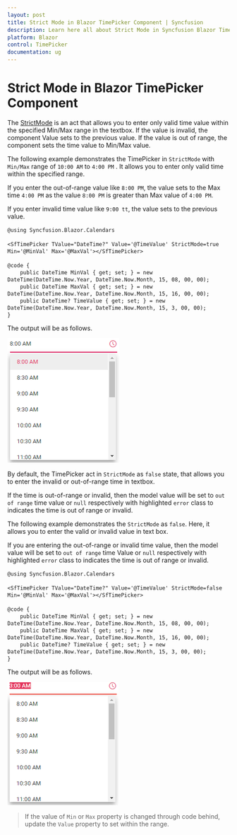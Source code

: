 ```yaml
---
layout: post
title: Strict Mode in Blazor TimePicker Component | Syncfusion
description: Learn here all about Strict Mode in Syncfusion Blazor TimePicker component and more.
platform: Blazor
control: TimePicker
documentation: ug
---
```


# Strict Mode in Blazor TimePicker Component

The [StrictMode](https://help.syncfusion.com/cr/blazor/Syncfusion.Blazor~Syncfusion.Blazor.Calendars.SfTimePicker%601~StrictMode.html)
is an act that allows you to enter only valid time value within the specified Min/Max
range in the textbox. If the value is invalid, the component Value sets to the previous value.
If the value is
out of range, the component sets the time value to Min/Max value.

The following example demonstrates the TimePicker in `StrictMode` with `Min/Max` range of `10:00 AM` to
`4:00 PM` . It allows you to enter
only valid time within the specified range.

If you enter the out-of-range value like
`8:00 PM`,
the value sets to the Max time `4:00 PM` as the value `8:00 PM` is greater than Max value
of `4:00 PM`.

If you enter invalid time value like `9:00 tt`, the value sets to the previous value.

```cshtml
@using Syncfusion.Blazor.Calendars

<SfTimePicker TValue="DateTime?" Value='@TimeValue' StrictMode=true Min='@MinVal' Max='@MaxVal'></SfTimePicker>

@code {
    public DateTime MinVal { get; set; } = new DateTime(DateTime.Now.Year, DateTime.Now.Month, 15, 08, 00, 00);
    public DateTime MaxVal { get; set; } = new DateTime(DateTime.Now.Year, DateTime.Now.Month, 15, 16, 00, 00);
    public DateTime? TimeValue { get; set; } = new DateTime(DateTime.Now.Year, DateTime.Now.Month, 15, 3, 00, 00);
}
```

The output will be as follows.

![TimePicker](./images/strictmode.png)

By default, the TimePicker act in `StrictMode` as `false` state, that allows you to enter the invalid or out-of-range time in textbox.

If the time is out-of-range or invalid, then the model value will be set to `out of range` time
value or `null` respectively with highlighted `error` class to indicates the time is out of range or invalid.

The following example demonstrates the `StrictMode` as `false`. Here, it allows you to enter the
valid or invalid value in text box.

If you are entering the out-of-range or invalid time value, then the model value will be set to
`out of range` time Value or `null` respectively with highlighted `error` class to indicates the time is out of range or invalid.

```cshtml
@using Syncfusion.Blazor.Calendars

<SfTimePicker TValue="DateTime?" Value='@TimeValue' StrictMode=false Min='@MinVal' Max='@MaxVal'></SfTimePicker>

@code {
    public DateTime MinVal { get; set; } = new DateTime(DateTime.Now.Year, DateTime.Now.Month, 15, 08, 00, 00);
    public DateTime MaxVal { get; set; } = new DateTime(DateTime.Now.Year, DateTime.Now.Month, 15, 16, 00, 00);
    public DateTime? TimeValue { get; set; } = new DateTime(DateTime.Now.Year, DateTime.Now.Month, 15, 3, 00, 00);
}
```

The output will be as follows.

![TimePicker](./images/strictmode_false.png)

> If the value of `Min` or `Max` property is changed through code behind, update the `Value` property to set within the range.
